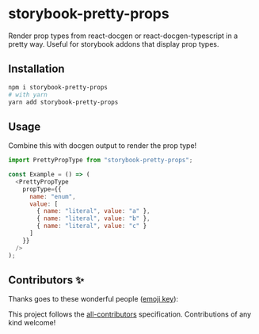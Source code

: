 # storybook-pretty-props

Render prop types from react-docgen or react-docgen-typescript in a pretty way.
Useful for storybook addons that display prop types.

## Installation

```sh
npm i storybook-pretty-props
# with yarn
yarn add storybook-pretty-props
```

## Usage

Combine this with docgen output to render the prop type!

```js
import PrettyPropType from "storybook-pretty-props";

const Example = () => (
  <PrettyPropType
    propType={{
      name: "enum",
      value: [
        { name: "literal", value: "a" },
        { name: "literal", value: "b" },
        { name: "literal", value: "c" }
      ]
    }}
  />
);
```

## Contributors ✨

Thanks goes to these wonderful people ([emoji key](https://allcontributors.org/docs/en/emoji-key)):

<!-- ALL-CONTRIBUTORS-LIST:START - Do not remove or modify this section -->
<!-- prettier-ignore-start -->
<!-- markdownlint-disable -->
<!-- markdownlint-enable -->
<!-- prettier-ignore-end -->
<!-- ALL-CONTRIBUTORS-LIST:END -->

This project follows the [all-contributors](https://github.com/all-contributors/all-contributors) specification. Contributions of any kind welcome!